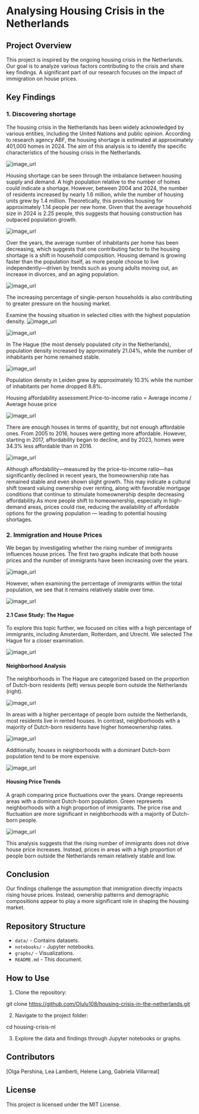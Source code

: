 # Analysing Housing Crisis in the Netherlands

## Project Overview

This project is inspired by the ongoing housing crisis in the Netherlands. Our goal is to analyze various factors contributing to the crisis and share key findings. A significant part of our research focuses on the impact of immigration on house prices.

## Key Findings

### 1. Discovering shortage

The housing crisis in the Netherlands has been widely acknowledged by various entities, including the United Nations and public opinion. According to research agency ABF, the housing shortage is estimated at approximately 401,000 homes in 2024. The aim of this analysis is to identify the specific characteristics of the housing crisis in the Netherlands.

![image_url](https://github.com/Olulu108/housing-crisis-in-the-netherlands/blob/main/graphs/10_inhabitants%20-%20housing%20numbers.jpg)

Housing shortage can be seen through the imbalance between housing supply and demand. A high population relative to the number of homes could indicate a shortage. However, between 2004 and 2024, the number of residents increased by nearly 1.6 million, while the number of housing units grew by 1.4 million. Theoretically, this provides housing for approximately 1.14 people per new home. Given that the average household size in 2024 is 2.25 people, this suggests that housing construction has outpaced population growth.

![image_url](https://github.com/Olulu108/housing-crisis-in-the-netherlands/blob/main/graphs/11_inhabitants%20per%20home.jpg)

Over the years, the average number of inhabitants per home has been decreasing, which suggests that one contributing factor to the housing shortage is a shift in household composition. Housing demand is growing faster than the population itself, as more people choose to live independently—driven by trends such as young adults moving out, an increase in divorces, and an aging population.

![image_url](https://github.com/Olulu108/housing-crisis-in-the-netherlands/blob/main/graphs/12_1p_householdes.jpg)

The increasing percentage of single-person households is also contributing to greater pressure on the housing market.

Examine the housing situation in selected cities with the highest population density.
![image_url](https://github.com/Olulu108/housing-crisis-in-the-netherlands/blob/main/graphs/13_pop%20density.jpg)

![image_url](https://github.com/Olulu108/housing-crisis-in-the-netherlands/blob/main/graphs/14_the%20hague.jpg)

In The Hague (the most densely populated city in the Netherlands), population density increased by approximately 21.04%, while the number of inhabitants per home remained stable.

![image_url](https://github.com/Olulu108/housing-crisis-in-the-netherlands/blob/main/graphs/15_leiden.jpg)

Population density in Leiden grew by approximately 10.3% while the number of inhabitants per home dropped 8.8%. 

Housing affordability assessment.Price-to-income ratio = Average income / Average house price

![image_url](https://github.com/Olulu108/housing-crisis-in-the-netherlands/blob/main/graphs/16_income_price.jpg)

There are enough houses in terms of quantity, but not enough affordable ones. From 2005 to 2016, houses were getting more affordable. However, starting in 2017, affordability began to decline, and by 2023, homes were 34.3% less affordable than in 2016.

![image_url](https://github.com/Olulu108/housing-crisis-in-the-netherlands/blob/main/graphs/17_rent_own.jpg)

Although affordability—measured by the price-to-income ratio—has significantly declined in recent years, the homeownership rate has remained stable and even shown slight growth. This may indicate a cultural shift toward valuing ownership over renting, along with favorable mortgage conditions that continue to stimulate homeownership despite decreasing affordability.As more people shift to homeownership, especially in high-demand areas, prices could rise, reducing the availability of affordable options for the growing population — leading to potential housing shortages.

### 2. Immigration and House Prices

We began by investigating whether the rising number of immigrants influences house prices. The first two graphs indicate that both house prices and the number of immigrants have been increasing over the years. 

![image_url](https://github.com/Olulu108/housing-crisis-in-the-netherlands/blob/main/graphs/1_house%20price_migration.jpg)

However, when examining the percentage of immigrants within the total population, we see that it remains relatively stable over time.

![image_url](https://github.com/Olulu108/housing-crisis-in-the-netherlands/blob/main/graphs/2_background_pop%20across%20country.jpg)

#### 2.1 Case Study: The Hague

To explore this topic further, we focused on cities with a high percentage of immigrants, including Amsterdam, Rotterdam, and Utrecht. We selected The Hague for a closer examination.

![image_url](https://github.com/Olulu108/housing-crisis-in-the-netherlands/blob/main/graphs/4_background%20graph.jpg)

#### Neighborhood Analysis

The neighborhoods in The Hague are categorized based on the proportion of Dutch-born residents (left) versus people born outside the Netherlands (right).

![image_url](https://github.com/Olulu108/housing-crisis-in-the-netherlands/blob/main/graphs/5_neighbourhoods%20background.jpg)

In areas with a higher percentage of people born outside the Netherlands, most residents live in rented houses. In contrast, neighborhoods with a majority of Dutch-born residents have higher homeownership rates.

![image_url](https://github.com/Olulu108/housing-crisis-in-the-netherlands/blob/main/graphs/6_rented_vs_owned_neigh.jpg)

Additionally, houses in neighborhoods with a dominant Dutch-born population tend to be more expensive.

![image_url](https://github.com/Olulu108/housing-crisis-in-the-netherlands/blob/main/graphs/7_house%20value.jpg)

#### Housing Price Trends

A graph comparing price fluctuations over the years. Orange represents areas with a dominant Dutch-born population. Green represents neighborhoods with a high proportion of immigrants.
The price rise and fluctuation are more significant in neighborhoods with a majority of Dutch-born people.

![image_url](https://github.com/Olulu108/housing-crisis-in-the-netherlands/blob/main/graphs/8_house%20price%20change.jpg)

This analysis suggests that the rising number of immigrants does not drive house price increases. Instead, prices in areas with a high proportion of people born outside the Netherlands remain relatively stable and low.

## Conclusion

Our findings challenge the assumption that immigration directly impacts rising house prices. Instead, ownership patterns and demographic compositions appear to play a more significant role in shaping the housing market.

## Repository Structure
- `data/` - Contains datasets.
- `notebooks/` - Jupyter notebooks.
- `graphs/` - Visualizations.
- `README.md` - This document.

## How to Use

1. Clone the repository:

git clone https://github.com/Olulu108/housing-crisis-in-the-netherlands.git

2. Navigate to the project folder:

cd housing-crisis-nl

3. Explore the data and findings through Jupyter notebooks or graphs.

## Contributors

[Olga Pershina, Lea Lamberti, Helene Lang, Gabriela Villarreal]

## License

This project is licensed under the MIT License.

